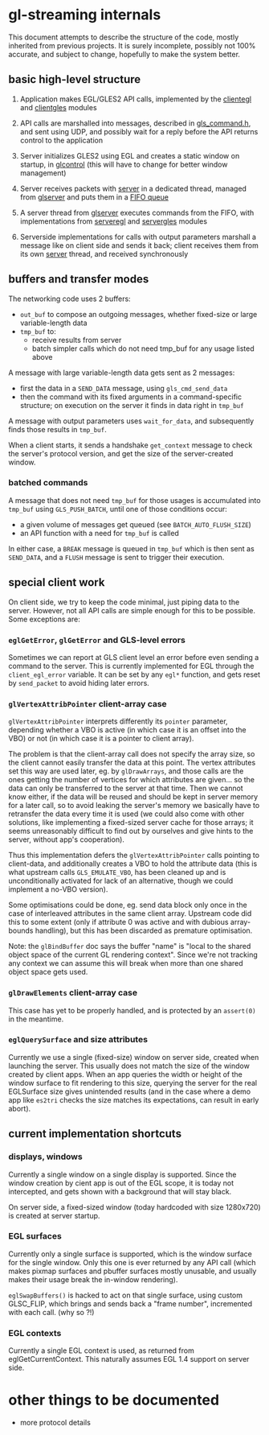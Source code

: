 # gl-streaming internals

This document attempts to describe the structure of the code, mostly
inherited from previous projects.  It is surely incomplete, possibly
not 100% accurate, and subject to change, hopefully to make the system
better.


## basic high-level structure

1. Application makes EGL/GLES2 API calls, implemented by the
   [clientegl](gl_client/clientegl.c) and
   [clientgles](gl_client/clientgles.c) modules

2. API calls are marshalled into messages, described in
   [gls_command.h](common/gls_command.h), and sent using UDP, and
   possibly wait for a reply before the API returns control to the
   application

3. Server initializes GLES2 using EGL and creates a static window on
   startup, in [glcontrol](gl_server/glcontrol.c) (this will have to
   change for better window management)

4. Server receives packets with [server](common/server.c) in a
   dedicated thread, managed from [glserver](gl_server/glserver.c) and
   puts them in a [FIFO queue](common/fifo.h)

5. A server thread from [glserver](gl_server/glserver.c) executes
   commands from the FIFO, with implementations from
   [serveregl](gl_server/serveregl.c) and
   [servergles](gl_server/servergles.c) modules

6. Serverside implementations for calls with output parameters
   marshall a message like on client side and sends it back; client
   receives them from its own [server](common/server.c) thread, and
   received synchronously


## buffers and transfer modes

The networking code uses 2 buffers:

* `out_buf` to compose an outgoing messages, whether fixed-size or large
  variable-length data
* `tmp_buf` to:
  * receive results from server
  * batch simpler calls which do not need tmp_buf for any usage listed
    above

A message with large variable-length data gets sent as 2 messages:

* first the data in a `SEND_DATA` message, using `gls_cmd_send_data`
* then the command with its fixed arguments in a command-specific
  structure; on execution on the server it finds in data right in
  `tmp_buf`

A message with output parameters uses `wait_for_data`, and
subsequently finds those results in `tmp_buf`.

When a client starts, it sends a handshake `get_context` message to
check the server's protocol version, and get the size of the
server-created window.

### batched commands

A message that does not need `tmp_buf` for those usages is accumulated
into `tmp_buf` using `GLS_PUSH_BATCH`, until one of those conditions
occur:

* a given volume of messages get queued (see `BATCH_AUTO_FLUSH_SIZE`)
* an API function with a need for `tmp_buf` is called

In either case, a `BREAK` message is queued in `tmp_buf` which is then
sent as `SEND_DATA`, and a `FLUSH` message is sent to trigger their
execution.


## special client work

On client side, we try to keep the code minimal, just piping data to
the server.  However, not all API calls are simple enough for this to
be possible.  Some exceptions are:

### `eglGetError`, `glGetError` and GLS-level errors

Sometimes we can report at GLS client level an error before even
sending a command to the server.  This is currently implemented for
EGL through the `client_egl_error` variable.  It can be set by any
`egl*` function, and gets reset by `send_packet` to avoid hiding later
errors.

### `glVertexAttribPointer` client-array case

`glVertexAttribPointer` interprets differently its `pointer` parameter,
depending whether a VBO is active (in which case it is an offset into
the VBO) or not (in which case it is a pointer to client array).

The problem is that the client-array call does not specify the array
size, so the client cannot easily transfer the data at this point.
The vertex attributes set this way are used later, eg. by
`glDrawArrays`, and those calls are the ones getting the number of
vertices for which attributes are given... so the data can only be
transferred to the server at that time.  Then we cannot know either,
if the data will be reused and should be kept in server memory for a
later call, so to avoid leaking the server's memory we basically have
to retransfer the data every time it is used (we could also come with
other solutions, like implementing a fixed-sized server cache for
those arrays; it seems unreasonably difficult to find out by ourselves
and give hints to the server, without app's cooperation).

Thus this implementation defers the `glVertexAttribPointer` calls
pointing to client-data, and additionally creates a VBO to hold the
attribute data (this is what upstream calls `GLS_EMULATE_VBO`, has
been cleaned up and is unconditionally activated for lack of an
alternative, though we could implement a no-VBO version).

Some optimisations could be done, eg. send data block only once in the
case of interleaved attributes in the same client array.  Upstream
code did this to some extent (only if attribute 0 was active and with
dubious array-bounds handling), but this has been discarded as
premature optimisation.


Note: the `glBindBuffer` doc says the buffer "name" is "local to the
shared object space of the current GL rendering context".  Since we're
not tracking any context we can assume this will break when more than
one shared object space gets used.

### `glDrawElements` client-array case

This case has yet to be properly handled, and is protected by an
`assert(0)` in the meantime.

### `eglQuerySurface` and size attributes

Currently we use a single (fixed-size) window on server side, created
when launching the server.  This usually does not match the size of
the window created by client apps.  When an app queries the width or
height of the window surface to fit rendering to this size, querying
the server for the real EGLSurface size gives unintended results (and
in the case where a demo app like `es2tri` checks the size matches its
expectations, can result in early abort).


## current implementation shortcuts

### displays, windows

Currently a single window on a single display is supported.  Since the
window creation by cient app is out of the EGL scope, it is today not
intercepted, and gets shown with a background that will stay black.

On server side, a fixed-sized window (today hardcoded with size
1280x720) is created at server startup.

### EGL surfaces

Currently only a single surface is supported, which is the window
surface for the single window.  Only this one is ever returned by any
API call (which makes pixmap surfaces and pbuffer surfaces mostly
unusable, and usually makes their usage break the in-window
rendering).

`eglSwapBuffers()` is hacked to act on that single surface, using
custom GLSC_FLIP, which brings and sends back a "frame number",
incremented with each call. (why so ?!)

### EGL contexts

Currently a single EGL context is used, as returned from
eglGetCurrentContext.  This naturally assumes EGL 1.4 support on
server side.


# other things to be documented

* more protocol details
